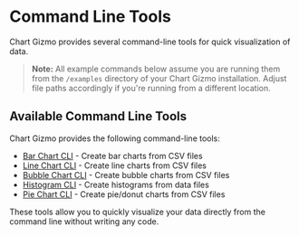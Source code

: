 # Command Line Tools

Chart Gizmo provides several command-line tools for quick visualization of data.

> **Note:** All example commands below assume you are running them from the `/examples` directory of your Chart Gizmo installation. Adjust file paths accordingly if you're running from a different location.

## Available Command Line Tools

Chart Gizmo provides the following command-line tools:

- [Bar Chart CLI](bar.md) - Create bar charts from CSV files
- [Line Chart CLI](line.md) - Create line charts from CSV files
- [Bubble Chart CLI](bubble.md) - Create bubble charts from CSV files
- [Histogram CLI](histogram.md) - Create histograms from data files
- [Pie Chart CLI](pie.md) - Create pie/donut charts from CSV files

These tools allow you to quickly visualize your data directly from the command line without writing any code.

